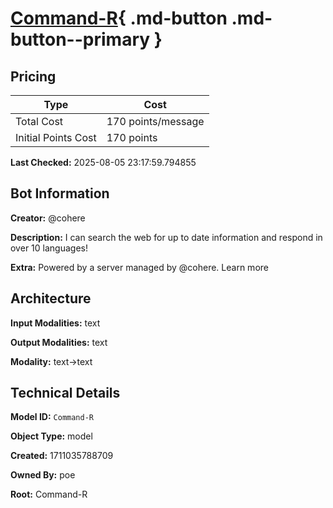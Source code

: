 # [Command-R](https://poe.com/Command-R){ .md-button .md-button--primary }

## Pricing

| Type | Cost |
|------|------|
| Total Cost | 170 points/message |
| Initial Points Cost | 170 points |

**Last Checked:** 2025-08-05 23:17:59.794855


## Bot Information

**Creator:** @cohere

**Description:** I can search the web for up to date information and respond in over 10 languages!

**Extra:** Powered by a server managed by @cohere. Learn more


## Architecture

**Input Modalities:** text

**Output Modalities:** text

**Modality:** text->text


## Technical Details

**Model ID:** `Command-R`

**Object Type:** model

**Created:** 1711035788709

**Owned By:** poe

**Root:** Command-R
